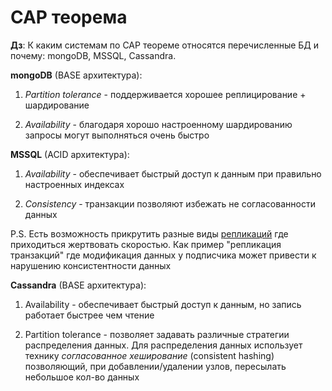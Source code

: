 # CAP теорема

**Дз**: К каким системам по CAP теореме относятся перечисленные БД и почему: mongoDB, MSSQL, Cassandra.

**mongoDB** (BASE архитектура):

1. *Partition tolerance* - поддерживается хорошее реплицирование + шардирование

1. *Availability* - благодаря хорошо настроенному шардированию запросы могут выполняться очень быстро

**MSSQL** (ACID архитектура):

1. *Availability* - обеспечивает быстрый доступ к данным при правильно настроенных индексах

1. *Consistency* - транзакции позволяют избежать не согласованности данных

P.S. Есть возможность прикрутить разные виды [репликаций](https://docs.microsoft.com/ru-ru/sql/relational-databases/replication/types-of-replication?view=sql-server-ver15) где приходиться жертвовать скоростью. Как пример "репликация транзакций" где модификация данных у подписчика может привести к нарушению консистентности данных 

**Cassandra** (BASE архитектура):

1. Availability - обеспечивает быстрый доступ к данным, но запись работает быстрее чем чтение

1. Partition tolerance - позволяет задавать различные стратегии распределения  данных. Для распределения данных использует технику *согласованное хеширование* (consistent hashing) позволяющий, при добавлении/удалении узлов, пересылать небольшое кол-во данных



